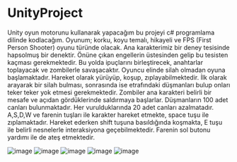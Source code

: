 # UnityProject

Unity oyun motorunu kullanarak yapacağım bu projeyi c# programlama dilinde
kodlacağım.
Oyunum; korku, koyu temalı, hikayeli ve FPS (First Person Shooter) oyunu türünde
olacak. Ana karakterimiz bir deney tesisinde hapsolmuş bir denektir. Önüne çıkan
engellerin üstesinden gelip bu tesisten kaçması gerekmektedir. Bu yolda ipuçlarını
birleştirecek, anahtarlar toplayacak ve zombilerle savaşacaktır.
Oyuncu elinde silah olmadan oyuna başlamaktadır. Hareket olarak yürüyüp, koşup,
zıplayabilmektedir. İlk olarak arayarak bir silah bulması, sonrasında ise etrafındaki
düşmanları bulup onları teker teker yok etmesi gerekmektedir. Zombiler ana karakteri
belirli bir mesafe ve açıdan gördüklerinde saldırmaya başlarlar. Düşmanların 100 adet
canları bulunmaktadır. Her vurulduklarında 20 adet canları azalmatadır.
A,S,D,W ve farenin tuşları ile karakter hareket etmekte, space tuşu ile zıplamaktadır.
Hareket ederken shift tuşuna basıldığında koşmakta, E tuşu ile belirli nesnelerle
interaksiyona geçebilmektedir. Farenin sol butonu yardımı ile de ateş etmektedir.

![image](https://github.com/yagmurnisaerdogan/FPS-Korku-UnityProject/assets/100101570/aa1f0144-b729-42a8-8262-02c7f8182ec7)
![image](https://github.com/yagmurnisaerdogan/FPS-Korku-UnityProject/assets/100101570/6a1d5dfa-cfb7-4784-adf2-b2111e08b74c)
![image](https://github.com/yagmurnisaerdogan/FPS-Korku-UnityProject/assets/100101570/368364f3-f4e9-4307-ba06-e68fecd9de93)
![image](https://github.com/yagmurnisaerdogan/FPS-Korku-UnityProject/assets/100101570/410f378b-cd1b-4b6e-873f-4f6f52cb57cc)
![image](https://github.com/yagmurnisaerdogan/FPS-Korku-UnityProject/assets/100101570/ba957b79-557a-4d25-9676-5269c412c349)




